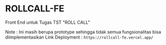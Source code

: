 # ROLLCALL-FE
Front End untuk Tugas TST "ROLL CALL"

Note : Ini masih berupa prototype sehingga tidak semua fungsionalitas bisa diimplementasikan
Link Deployment : `https://rollcall-fe.vercel.app/`
